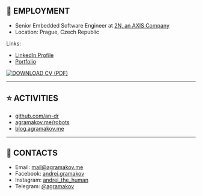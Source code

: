 ## 💼 EMPLOYMENT


<!-- https://michaelcurrin.github.io/badge-generator/#/generic -->

- Senior Embedded Software Engineer at [2N, an AXIS Company](https://www.2n.com/)
- Location: Prague, Czech Republic

Links: 

- [LinkedIn Profile](https://www.linkedin.com/in/agramakov/)
- [Portfolio](https://agramakov.me/portfolio)

[![DOWNLOAD CV (PDF)](https://img.shields.io/badge/DOWNLOAD_CV_(PDF)-blue?style=for-the-badge)](https://agramakov.me/cv)

---

## ⭐ ACTIVITIES

- [github.com/an-dr](https://github.com/an-dr)
- [agramakov.me/robots](https://agramakov.me/robots)
- [blog.agramakov.me](https://blog.agramakov.me)

---

## 📨 CONTACTS

- Email: [mail@agramakov.me](mailto:mail@agramakov.me)
- Facebook: [andrei.gramakov](https://www.facebook.com/andrei.gramakov)
- Instagram: [andrei_the_human](https://www.instagram.com/andrei_the_human)
- Telegram: [@agramakov](https://t.me/agramakov)
